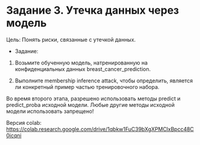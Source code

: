 # Задание 3. Утечка данных через модель

Цель: Понять риски, связанные с утечкой данных.

* Задание:

 1. Возьмите обученную модель, натренированную на конфиденциальных данных breast_cancer_prediction. 

 2. Выполните membership inference attack, чтобы определить, является ли конкретный пример частью тренировочного набора. 

Во время второго этапа, разрешено использовать методы predict и predict_proba исходной модели. Любые другие методы исходной модели использовать запрещено!

Версия colab: https://colab.research.google.com/drive/1qbkw1FuC39bXgXPMClxBpcc48C0jcqni 
